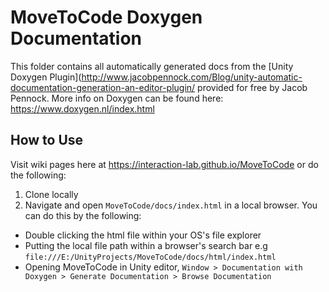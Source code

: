 # MoveToCode Doxygen Documentation

This folder contains all automatically generated docs from the [Unity Doxygen Plugin](http://www.jacobpennock.com/Blog/unity-automatic-documentation-generation-an-editor-plugin/ provided for free by Jacob Pennock. More info on Doxygen can be found here: https://www.doxygen.nl/index.html

## How to Use
Visit wiki pages here at https://interaction-lab.github.io/MoveToCode or do the following:

1. Clone locally
2. Navigate and open `MoveToCode/docs/index.html` in a local browser. You can do this by the following:
  - Double clicking the html file within your OS's file explorer
  - Putting the local file path within a browser's search bar e.g `file:///E:/UnityProjects/MoveToCode/docs/html/index.html`
  - Opening MoveToCode in Unity editor, `Window > Documentation with Doxygen > Generate Documentation > Browse Documentation`
  
  
